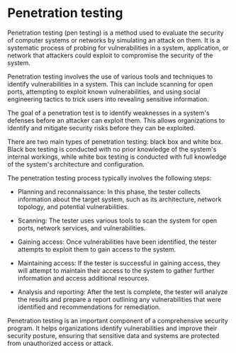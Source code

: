 # Penetration testing

Penetration testing (pen testing) is a method used to evaluate the security of computer systems or networks by simulating an attack on them. It is a systematic process of probing for vulnerabilities in a system, application, or network that attackers could exploit to compromise the security of the system.

Penetration testing involves the use of various tools and techniques to identify vulnerabilities in a system. This can include scanning for open ports, attempting to exploit known vulnerabilities, and using social engineering tactics to trick users into revealing sensitive information.

The goal of a penetration test is to identify weaknesses in a system's defenses before an attacker can exploit them. This allows organizations to identify and mitigate security risks before they can be exploited.

There are two main types of penetration testing: black box and white box. Black box testing is conducted with no prior knowledge of the system's internal workings, while white box testing is conducted with full knowledge of the system's architecture and configuration.

The penetration testing process typically involves the following steps:

* Planning and reconnaissance: In this phase, the tester collects information about the target system, such as its architecture, network topology, and potential vulnerabilities.

* Scanning: The tester uses various tools to scan the system for open ports, network services, and vulnerabilities.

* Gaining access: Once vulnerabilities have been identified, the tester attempts to exploit them to gain access to the system.

* Maintaining access: If the tester is successful in gaining access, they will attempt to maintain their access to the system to gather further information and access additional resources.

* Analysis and reporting: After the test is complete, the tester will analyze the results and prepare a report outlining any vulnerabilities that were identified and recommendations for remediation.

Penetration testing is an important component of a comprehensive security program. It helps organizations identify vulnerabilities and improve their security posture, ensuring that sensitive data and systems are protected from unauthorized access or attack.